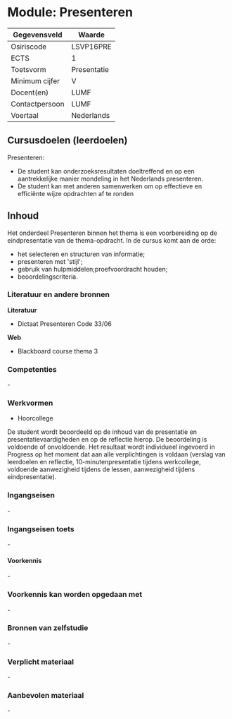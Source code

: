 # Module: Presenteren

| Gegevensveld  | Waarde |
| ------------- | ------------- |
| Osiriscode  | LSVP16PRE  |
| ECTS  | 1 |
| Toetsvorm  | Presentatie |
| Minimum cijfer  | V |
| Docent(en)  | LUMF |
| Contactpersoon  | LUMF |
| Voertaal  | Nederlands |

## Cursusdoelen (leerdoelen)

Presenteren:  
- De student kan onderzoeksresultaten doeltreffend en op een aantrekkelijke manier mondeling in het Nederlands presenteren.
- De student kan met anderen samenwerken om op effectieve en efficiënte wijze opdrachten af te ronden  

## Inhoud

Het onderdeel Presenteren binnen het thema is een voorbereiding op de eindpresentatie van de thema-opdracht. In de cursus komt aan de orde:
- het selecteren en structuren van informatie;  
- presenteren met 'stijl';  
- gebruik van hulpmiddelen;proefvoordracht houden;
- beoordelingscriteria.  

### Literatuur en andere bronnen

**Literatuur**
- Dictaat Presenteren Code 33/06

**Web**
- Blackboard course thema 3

### Competenties
\-

### Werkvormen  
- Hoorcollege

De student wordt beoordeeld op de inhoud van de presentatie en presentatievaardigheden en op de reflectie hierop. De beoordeling is voldoende of onvoldoende. Het resultaat wordt individueel ingevoerd in Progress op het moment dat aan alle verplichtingen is voldaan (verslag van leerdoelen en reflectie, 10-minutenpresentatie tijdens werkcollege, voldoende aanwezigheid tijdens de lessen, aanwezigheid tijdens eindpresentatie).

### Ingangseisen 
\- 

### Ingangseisen toets
\- 

#### Voorkennis
\-

### Voorkennis kan worden opgedaan met
\-

### Bronnen van zelfstudie
\-

### Verplicht materiaal
\-

### Aanbevolen materiaal
\-

